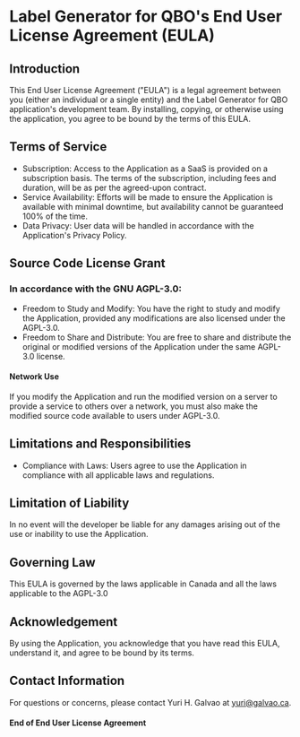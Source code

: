 # Label Generator for QBO's End User License Agreement (EULA)

## Introduction

This End User License Agreement ("EULA") is a legal agreement between you (either an individual or a single entity) and the Label Generator for QBO application's development team. By installing, copying, or otherwise using the application, you agree to be bound by the terms of this EULA.

## Terms of Service

- Subscription: Access to the Application as a SaaS is provided on a subscription basis. The terms of the subscription, including fees and duration, will be as per the agreed-upon contract.
- Service Availability: Efforts will be made to ensure the Application is available with minimal downtime, but availability cannot be guaranteed 100% of the time.
- Data Privacy: User data will be handled in accordance with the Application's Privacy Policy.

## Source Code License Grant

### In accordance with the GNU AGPL-3.0:

- Freedom to Study and Modify: You have the right to study and modify the Application, provided any modifications are also licensed under the AGPL-3.0.
- Freedom to Share and Distribute: You are free to share and distribute the original or modified versions of the Application under the same AGPL-3.0 license.

#### Network Use

If you modify the Application and run the modified version on a server to provide a service to others over a network, you must also make the modified source code available to users under AGPL-3.0.

## Limitations and Responsibilities

- Compliance with Laws: Users agree to use the Application in compliance with all applicable laws and regulations.

## Limitation of Liability

In no event will the developer be liable for any damages arising out of the use or inability to use the Application.

## Governing Law

This EULA is governed by the laws applicable in Canada and all the laws applicable to the AGPL-3.0

## Acknowledgement

By using the Application, you acknowledge that you have read this EULA, understand it, and agree to be bound by its terms.

## Contact Information

For questions or concerns, please contact Yuri H. Galvao at yuri@galvao.ca.

#### End of End User License Agreement
